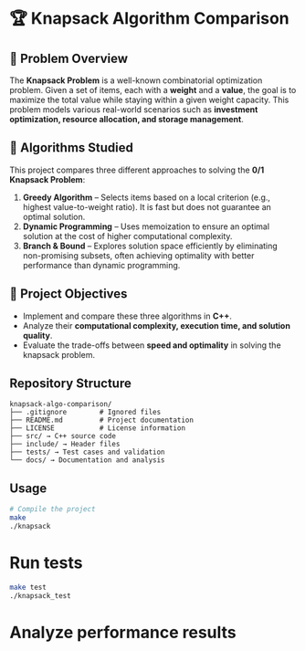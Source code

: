 # 🏆 Knapsack Algorithm Comparison

## 📌 Problem Overview  
The **Knapsack Problem** is a well-known combinatorial optimization problem. Given a set of items, each with a **weight** and a **value**, the goal is to maximize the total value while staying within a given weight capacity. This problem models various real-world scenarios such as **investment optimization, resource allocation, and storage management**.  

## 📌 Algorithms Studied  
This project compares three different approaches to solving the **0/1 Knapsack Problem**:  
1. **Greedy Algorithm** – Selects items based on a local criterion (e.g., highest value-to-weight ratio). It is fast but does not guarantee an optimal solution.  
2. **Dynamic Programming** – Uses memoization to ensure an optimal solution at the cost of higher computational complexity.  
3. **Branch & Bound** – Explores solution space efficiently by eliminating non-promising subsets, often achieving optimality with better performance than dynamic programming.  

## 📌 Project Objectives  
- Implement and compare these three algorithms in **C++**.  
- Analyze their **computational complexity, execution time, and solution quality**.  
- Evaluate the trade-offs between **speed and optimality** in solving the knapsack problem.  

## Repository Structure  

```
knapsack-algo-comparison/
├── .gitignore        # Ignored files
├── README.md         # Project documentation
├── LICENSE           # License information
├── src/ → C++ source code
├── include/ → Header files
├── tests/ → Test cases and validation
└── docs/ → Documentation and analysis
```

## Usage  
```sh
# Compile the project
make
./knapsack
```

# Run tests
```sh
make test
./knapsack_test
```

# Analyze performance results
